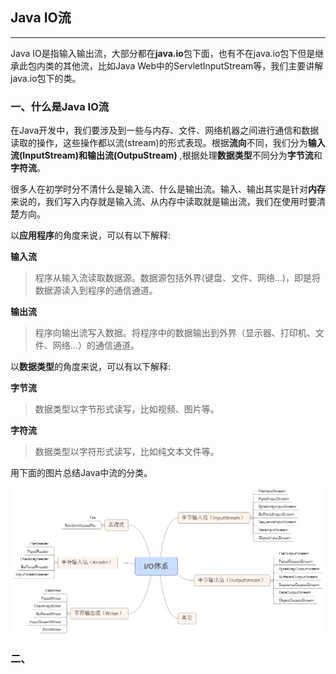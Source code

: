 ## Java IO流

---

Java IO是指输入输出流，大部分都在**java.io**包下面，也有不在java.io包下但是继承此包内类的其他流，比如Java Web中的ServletInputStream等，我们主要讲解java.io包下的类。

### 一、什么是Java IO流

在Java开发中，我们要涉及到一些与内存、文件、网络机器之间进行通信和数据读取的操作，这些操作都以流(stream)的形式表现。根据**流向**不同，我们分为**输入流(InputStream)**和**输出流(OutpuStream)** ,根据处理**数据类型**不同分为**字节流**和**字符流**。</br>

很多人在初学时分不清什么是输入流、什么是输出流。输入、输出其实是针对**内存**来说的，我们写入内存就是输入流、从内存中读取就是输出流，我们在使用时要清楚方向。</br>

以**应用程序**的角度来说，可以有以下解释:

**输入流**

>程序从输入流读取数据源。数据源包括外界(键盘、文件、网络…)，即是将数据源读入到程序的通信通道。

**输出流**

> 程序向输出流写入数据。将程序中的数据输出到外界（显示器、打印机、文件、网络…）的通信通道。

以**数据类型**的角度来说，可以有以下解释:

**字节流**

>数据类型以字节形式读写，比如视频、图片等。

**字符流**

>数据类型以字符形式读写，比如纯文本文件等。

用下面的图片总结Java中流的分类。

![java中流的分类](./imgs/Java流的分类.jpg)

### 二、
